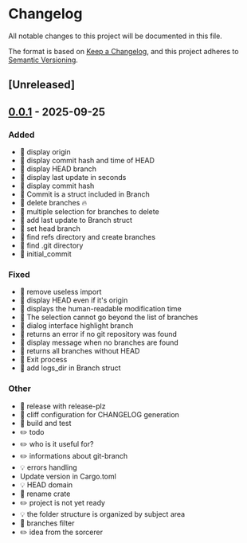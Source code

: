 # Changelog

All notable changes to this project will be documented in this file.

The format is based on [Keep a Changelog](https://keepachangelog.com/en/1.0.0/),
and this project adheres to [Semantic Versioning](https://semver.org/spec/v2.0.0.html).

## [Unreleased]

## [0.0.1](https://github.com/vi17250/git-branch/releases/tag/v0.0.1) - 2025-09-25

### Added

- 🎸 display origin
- 🎸 display commit hash and time of HEAD
- 🎸 display HEAD branch
- 🎸 display last update in seconds
- 🎸 display commit hash
- 🎸 Commit is a struct included in Branch
- 🎸 delete branches 🔥
- 🎸 multiple selection for branches to delete
- 🎸 add last update to Branch struct
- 🎸 set head branch
- 🎸 find refs directory and create branches
- 🎸 find .git directory
- 🎸 initial_commit

### Fixed

- 🐛 remove useless import
- 🐛 display HEAD even if it's origin
- 🐛 displays the human-readable modification time
- 🐛 The selection cannot go beyond the list of branches
- 🐛 dialog interface highlight branch
- 🐛 returns an error if no git repository was found
- 🐛 display message when no branches are found
- 🐛 returns all branches without HEAD
- 🐛 Exit process
- 🐛 add logs_dir in Branch struct

### Other

- 🎡 release with release-plz
- 🤖 cliff configuration for CHANGELOG generation
- 🎡 build and test
- ✏️ todo
- ✏️ who is it useful for?
- ✏️ informations about git-branch
- 💡 errors handling
- Update version in Cargo.toml
- 💡 HEAD domain
- 🤖 rename crate
- ✏️ project is not yet ready
- 💡 the folder structure is organized by subject area
- 💍 branches filter
- ✏️ idea from the sorcerer
